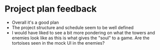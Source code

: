 # Project plan feedback
* Overall it's a good plan
* The project structure and schedule seem to be well defined
* I would have liked to see a bit more pondering on what the towers and enemies look like as this is what gives the "soul" to a game. Are the tortoises seen in the mock UI in the enemies?
